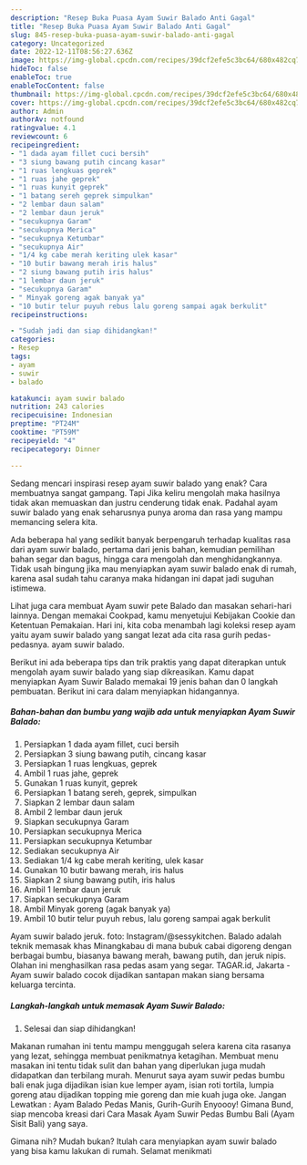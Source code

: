 ```yaml
---
description: "Resep Buka Puasa Ayam Suwir Balado Anti Gagal"
title: "Resep Buka Puasa Ayam Suwir Balado Anti Gagal"
slug: 845-resep-buka-puasa-ayam-suwir-balado-anti-gagal
category: Uncategorized
date: 2022-12-11T08:56:27.636Z
image: https://img-global.cpcdn.com/recipes/39dcf2efe5c3bc64/680x482cq70/ayam-suwir-balado-foto-resep-utama.jpg
hideToc: false
enableToc: true
enableTocContent: false
thumbnail: https://img-global.cpcdn.com/recipes/39dcf2efe5c3bc64/680x482cq70/ayam-suwir-balado-foto-resep-utama.jpg
cover: https://img-global.cpcdn.com/recipes/39dcf2efe5c3bc64/680x482cq70/ayam-suwir-balado-foto-resep-utama.jpg
author: Admin
authorAv: notfound
ratingvalue: 4.1
reviewcount: 6
recipeingredient:
- "1 dada ayam fillet cuci bersih"
- "3 siung bawang putih cincang kasar"
- "1 ruas lengkuas geprek"
- "1 ruas jahe geprek"
- "1 ruas kunyit geprek"
- "1 batang sereh geprek simpulkan"
- "2 lembar daun salam"
- "2 lembar daun jeruk"
- "secukupnya Garam"
- "secukupnya Merica"
- "secukupnya Ketumbar"
- "secukupnya Air"
- "1/4 kg cabe merah keriting ulek kasar"
- "10 butir bawang merah iris halus"
- "2 siung bawang putih iris halus"
- "1 lembar daun jeruk"
- "secukupnya Garam"
- " Minyak goreng agak banyak ya"
- "10 butir telur puyuh rebus lalu goreng sampai agak berkulit"
recipeinstructions:

- "Sudah jadi dan siap dihidangkan!"
categories:
- Resep
tags:
- ayam
- suwir
- balado

katakunci: ayam suwir balado 
nutrition: 243 calories
recipecuisine: Indonesian
preptime: "PT24M"
cooktime: "PT59M"
recipeyield: "4"
recipecategory: Dinner

---
```



Sedang mencari inspirasi resep ayam suwir balado yang enak? Cara membuatnya sangat gampang. Tapi Jika keliru mengolah maka hasilnya tidak akan memuaskan dan justru cenderung tidak enak. Padahal ayam suwir balado yang enak seharusnya punya aroma dan rasa yang mampu memancing selera kita.


Ada beberapa hal yang sedikit banyak berpengaruh terhadap kualitas rasa dari ayam suwir balado, pertama dari jenis bahan, kemudian pemilihan bahan segar dan bagus, hingga cara mengolah dan menghidangkannya. Tidak usah bingung jika mau menyiapkan ayam suwir balado enak di rumah, karena asal sudah tahu caranya maka hidangan ini dapat jadi suguhan istimewa.

Lihat juga cara membuat Ayam suwir pete Balado dan masakan sehari-hari lainnya. Dengan memakai Cookpad, kamu menyetujui Kebijakan Cookie dan Ketentuan Pemakaian. Hari ini, kita coba menambah lagi koleksi resep ayam yaitu ayam suwir balado yang sangat lezat ada cita rasa gurih pedas-pedasnya. ayam suwir balado.


Berikut ini ada beberapa tips dan trik praktis yang dapat diterapkan untuk mengolah ayam suwir balado yang siap dikreasikan. Kamu dapat menyiapkan Ayam Suwir Balado memakai 19 jenis bahan dan 0 langkah pembuatan. Berikut ini cara dalam menyiapkan hidangannya.

<!--inarticleads1-->

##### Bahan-bahan dan bumbu yang wajib ada untuk menyiapkan Ayam Suwir Balado:

1. Persiapkan 1 dada ayam fillet, cuci bersih
1. Persiapkan 3 siung bawang putih, cincang kasar
1. Persiapkan 1 ruas lengkuas, geprek
1. Ambil 1 ruas jahe, geprek
1. Gunakan 1 ruas kunyit, geprek
1. Persiapkan 1 batang sereh, geprek, simpulkan
1. Siapkan 2 lembar daun salam
1. Ambil 2 lembar daun jeruk
1. Siapkan secukupnya Garam
1. Persiapkan secukupnya Merica
1. Persiapkan secukupnya Ketumbar
1. Sediakan secukupnya Air
1. Sediakan 1/4 kg cabe merah keriting, ulek kasar
1. Gunakan 10 butir bawang merah, iris halus
1. Siapkan 2 siung bawang putih, iris halus
1. Ambil 1 lembar daun jeruk
1. Siapkan secukupnya Garam
1. Ambil  Minyak goreng (agak banyak ya)
1. Ambil 10 butir telur puyuh rebus, lalu goreng sampai agak berkulit


Ayam suwir balado jeruk. foto: Instagram/@sessykitchen. Balado adalah teknik memasak khas Minangkabau di mana bubuk cabai digoreng dengan berbagai bumbu, biasanya bawang merah, bawang putih, dan jeruk nipis. Olahan ini menghasilkan rasa pedas asam yang segar. TAGAR.id, Jakarta - Ayam suwir balado cocok dijadikan santapan makan siang bersama keluarga tercinta. 

<!--inarticleads2-->

##### Langkah-langkah untuk memasak Ayam Suwir Balado:


1. Selesai dan siap dihidangkan!

Makanan rumahan ini tentu mampu menggugah selera karena cita rasanya yang lezat, sehingga membuat penikmatnya ketagihan. Membuat menu masakan ini tentu tidak sulit dan bahan yang diperlukan juga mudah didapatkan dan terbilang murah. Menurut saya ayam suwir pedas bumbu bali enak juga dijadikan isian kue lemper ayam, isian roti tortila, lumpia goreng atau dijadikan topping mie goreng dan mie kuah juga oke. Jangan Lewatkan : Ayam Balado Pedas Manis, Gurih-Gurih Enyoooy! Gimana Bund, siap mencoba kreasi dari Cara Masak Ayam Suwir Pedas Bumbu Bali (Ayam Sisit Bali) yang saya. 

Gimana nih? Mudah bukan? Itulah cara menyiapkan ayam suwir balado yang bisa kamu lakukan di rumah. Selamat menikmati
